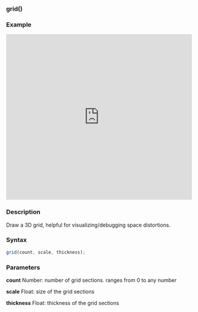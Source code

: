 ### grid()

### Example
<iframe width="100%" height="450px" src="https://shaderpark.com/sculpture/-N-nLmAV_DtAkJtZG6ZS?example=true&embed=true" frameborder="0"></iframe>

### Description
Draw a 3D grid, helpful for visualizing/debugging space distortions.
### Syntax
```js
grid(count, scale, thickness);
```

### Parameters
**count** Number: number of grid sections. ranges from 0 to any number

**scale** Float: size of the grid sections

**thickness** Float: thickness of the grid sections
